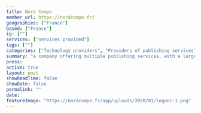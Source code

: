 ```yaml
---
title: Nord Compo
member_url: https://nordcompo.fr/
geographies: ["France"]
based: ["France"]
ig: [""] 
services: ["services provided"] 
tags: [""]
categories: ["Technology providers", "Providers of publishing services"]
summary: "a company offering multiple publishing services, with a large EPUB expertise. Nord Compo can develop custom Readium-based mobile reading applications, with LCP support."
press:
active: true
layout: post
showReadTime: false
showDate: false
permalink: ""
date: 
featureImage: "https://nordcompo.fr/app/uploads/2020/01/logonc-1.png"
---
```

